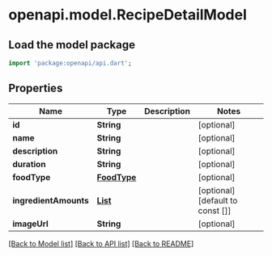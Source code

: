 # openapi.model.RecipeDetailModel

## Load the model package
```dart
import 'package:openapi/api.dart';
```

## Properties
Name | Type | Description | Notes
------------ | ------------- | ------------- | -------------
**id** | **String** |  | [optional] 
**name** | **String** |  | [optional] 
**description** | **String** |  | [optional] 
**duration** | **String** |  | [optional] 
**foodType** | [**FoodType**](FoodType.md) |  | [optional] 
**ingredientAmounts** | [**List<RecipeDetailIngredientModel>**](RecipeDetailIngredientModel.md) |  | [optional] [default to const []]
**imageUrl** | **String** |  | [optional] 

[[Back to Model list]](../README.md#documentation-for-models) [[Back to API list]](../README.md#documentation-for-api-endpoints) [[Back to README]](../README.md)


